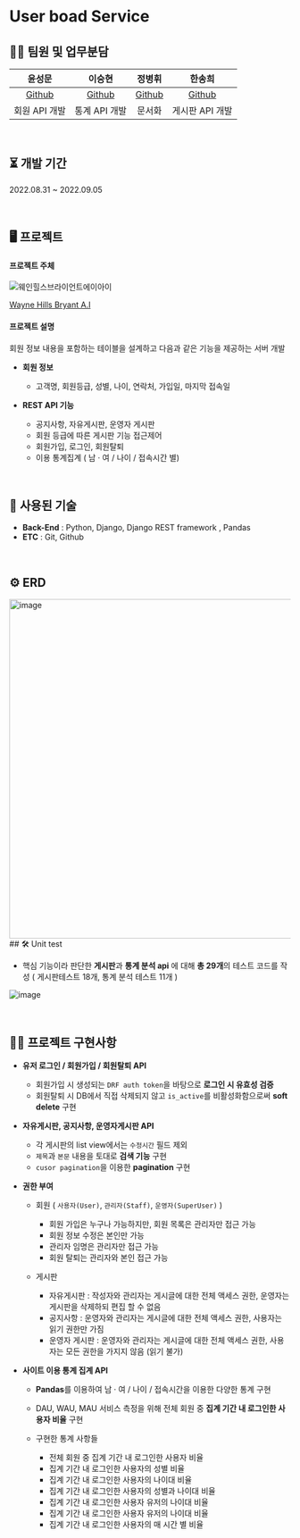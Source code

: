 # User boad Service



## 👋🏻 팀원 및 업무분담

|윤성문|이승현|정병휘|한송희|
|:------:|:------:|:------:|:------:|
|[Github](https://github.com/tjdans1201) | [Github](https://github.com/blessian) | [Github](https://github.com/byeonghwijeong) | [Github](https://github.com/song-hee-1) |
|회원 API 개발|통계 API 개발|문서화|게시판 API 개발|


</br>

## ⏳ 개발 기간
2022.08.31 ~ 2022.09.05   

</br>
  
## 🖥️ 프로젝트


#### 프로젝트 주체 

![웨인힐스브라이언트에이아이](https://user-images.githubusercontent.com/83492367/188452413-d9898495-f2a4-49a1-988b-261d02d24e83.png)

[Wayne Hills Bryant A.I](https://www.waynehills.co/)


#### 프로젝트 설명

회원 정보 내용을 포함하는 테이블을 설계하고 다음과 같은 기능을 제공하는 서버 개발

- **회원 정보**
  - 고객명, 회원등급, 성별, 나이, 연락처, 가입일, 마지막 접속일
 
- **REST API 기능**
  - 공지사항, 자유게시판, 운영자 게시판
  - 회원 등급에 따른 게시판 기능 접근제어
  - 회원가입, 로그인, 회원탈퇴
  - 이용 통계집계 ( 남 · 여 / 나이 / 접속시간 별)



<br/>

## 🧹 사용된 기술
- **Back-End** : Python, Django, Django REST framework
, Pandas
- **ETC** : Git, Github

<br>

## ⚙️ ERD
<img width="608" alt="image" src="https://user-images.githubusercontent.com/95831345/188399711-3305c014-9a1f-4485-ad1f-240c75bd0213.png">
</div>

</br>
## 🛠 Unit test

- 핵심 기능이라 판단한 **게시판**과 **통계 분석 api** 에 대해 **총 29개**의 테스트 코드를 작성 ( 게시판테스트 18개, 통계 분석 테스트 11개 )

![image](https://user-images.githubusercontent.com/83492367/188457691-4f931106-3ddb-44ee-8e55-38c96b9c061e.png)

</br>

## ✍🏻 프로젝트 구현사항

- **유저 로그인 / 회원가입 / 회원탈퇴 API**
    -  회원가입 시 생성되는  `DRF auth token`을 바탕으로 **로그인 시 유효성 검증**
    -  회원탈퇴 시 DB에서 직접 삭제되지 않고 `is_active`를 비활성화함으로써 **soft delete** 구현

- **자유게시판, 공지사항, 운영자게시판 API**
   - 각 게시판의 list view에서는 `수정시간` 필드 제외 
   - `제목`과 `본문` 내용을 토대로 **검색 기능** 구현
   - `cusor pagination`을 이용한 **pagination** 구현


- **권한 부여**
	- 회원  ( `사용자(User)`, `관리자(Staff)`, `운영자(SuperUser)` )
   		- 회원 가입은 누구나 가능하지만, 회원 목록은 관리자만 접근 가능
   		- 회원 정보 수정은 본인만 가능
   		- 관리자 임명은 관리자만 접근 가능
   		- 회원 탈퇴는 관리자와 본인 접근 가능

   - 게시판
		- 자유게시판 : 작성자와 관리자는 게시글에 대한 전체 액세스 권한, 운영자는 게시판을 삭제하되 편집 할 수 없음
		- 공지사항 : 운영자와 관리자는 게시글에 대한 전체 액세스 권한, 사용자는 읽기 권한만 가짐
		- 운영자 게시판 : 운영자와 관리자는 게시글에 대한 전체 액세스 권한, 사용자는 모든 권한을 가지지 않음 (읽기 불가)




- **사이트 이용 통계 집계 API**
	-  **Pandas**를 이용하여 남 · 여 / 나이 / 접속시간을 이용한 다양한 통계 구현
	-  DAU, WAU, MAU 서비스 측정을 위해 전체 회원 중 **집계 기간 내 로그인한 사용자 비율** 구현
    -  구현한 통계 사항들
    
  		- 전체 회원 중 집계 기간 내 로그인한 사용자 비율
  		- 집계 기간 내 로그인한 사용자의 성별 비율
  		- 집계 기간 내 로그인한 사용자의 나이대 비율
  		- 집계 기간 내 로그인한 사용자의 성별과 나이대 비율
  		- 집계 기간 내 로그인한 사용자 유저의 나이대 비율
  		- 집계 기간 내 로그인한 사용자 유저의 나이대 비율
  		- 집계 기간 내 로그인한 사용자의 매 시간 별 비율

